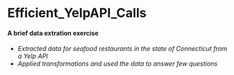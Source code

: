 # Efficient_YelpAPI_Calls

#### A brief data extration exercise
* _Extracted data for seafood restaurants in the state of Connecticut from a Yelp API_
* _Applied transformations and used the data to answer few questions_
